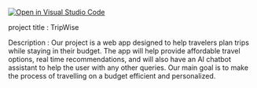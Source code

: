 [![Open in Visual Studio Code](https://classroom.github.com/assets/open-in-vscode-2e0aaae1b6195c2367325f4f02e2d04e9abb55f0b24a779b69b11b9e10269abc.svg)](https://classroom.github.com/online_ide?assignment_repo_id=17713434&assignment_repo_type=AssignmentRepo)


project title : TripWise

Description : Our project is a web app designed to help travelers plan trips while staying in their budget. The app will help provide affordable travel options, real time recommendations, and will also have an AI chatbot assistant to help the user with any other queries. Our main goal is to make the process of travelling on a budget efficient and personalized. 
